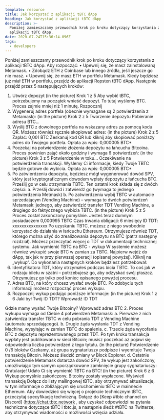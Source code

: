 ```yaml
---
template: resource
title: Jak korzystać z aplikacji tBTC dApp
heading: Jak korzystać z aplikacji tBTC dApp
description: >-
  Poniżej zamieszczamy przewodnik krok po kroku dotyczący korzystania z
  aplikacji tBTC dApp.
date: 2020-07-24T15:36:14.096Z
tags:
  - developers
---
```

Poniżej zamieszczamy przewodnik krok po kroku dotyczący korzystania z aplikacji tBTC dApp.
Aby rozpocząć:
•	Upewnij się, że masz zainstalowaną Metamask.
•	Zdobądź ETH z Coinbase lub innego źródła, jeśli jeszcze go nie masz.
•	Upewnij się, że masz ETH w portfelu Metamask.
Kiedy będziesz już miał ETH w portfelu, przejdź do aplikacji Ropsten tBTC dApp.
Następnie przejdź przez 5 następujących kroków:
1.	Utwórz depozyt
(in the picture)
Krok 1 z 5
Aby wybić tBTC, potrzebujemy na początek wnieść depozyt. To tutaj wyślemy BTC.
Proces zajmie mniej niż 1 minutę.
Rozpocznij
2.	Wygeneruj adres portfela (obecnie wymagane są 2 potwierdzenia z Metamask):
(in the picture)
Krok 2 z 5
Tworzenie depozytu
Pobieranie adresu BTC…
3.	Wyślij BTC z dowolnego portfela na wskazany adres za pomocą kodu QR. Możesz również ręcznie skopiować adres:
(in the picture)
Krok 2 z 5
Zapłać: 0,001 BTC
Zeskanuj kod QR lub kliknij aby skopiować poniższy adres do Twojego portfela.
Opłata za wpis: 0,000005 BTC*
4.	Poczekaj na potwierdzenie złożenia depozytu na łańcuchu Bitcoina. Proces powinien zająć około godziny i wymaga 6 potwierdzeń:
(in the picture)
Krok 3 z 5
Potwierdzenie w toku…
Oczekiwanie na potwierdzenia transakcji. Wyślemy Ci informacje, kiedy Twoje TBTC będzie gotowe do wybicia.
Opłata za wpis: 0,000005 BTC*
5.	Po zatwierdzeniu depozytu, będziesz mógł wygenerować dowód SPV, który jest kryptograficznym dowodem wpłaty depozytu z łańcucha BTC. Prześlij go w celu otrzymania TBTC. Ten ostatni krok składa się z dwóch części:
a.	Prześlij dowód i zatwierdź go (wymaga to jednego potwierdzenia Metmask)
b.	Po zatwierdzeniu wybij TBTC w automacie sprzedającym (Vending Machine) – wymaga to dwóch potwierdzeń Metamask: jednego, aby zatwierdzić transfer TDT Vending Machine, a drugiego do faktycznego wybicia TBTC.
(in the picture)
Krok 5 z 5
Proces został zakończony pomyślnie.
Jesteś teraz dumnym posiadaczem 0,000995 TBTC
Czas trwania obligacji: 6 miesięcy
ID TDT: xxxxxxxxxxxxxxx
Po uzyskaniu TBTC, możesz z niego swobodnie korzystać do działania w łańcuchu Ethereum. Otrzymujesz również TDT, którego można użyć do zrealizowania depozytu na BTC (patrz następny rozdział). Możesz przeczytać więcej o TDT w dokumentacji technicznej systemu.
Jak wymienić TBTC na BTC - wykup
W systemie możesz również wykupić swoje BTC w zamian za TBTC.
Najpierw wejdź do dApp, tak jak w przy pierwszej operacji (opisanej powyżej). Kliknij na „wykup”.
Do wykonania następnych kroków będziesz potrzebował:
1.	Identyfikatora TDT, który otrzymałeś podczas bicia TBTC. To coś jak w rodzaju biletu w szatni – potrzebujesz go, aby odzyskać swój płaszcz. Otrzymujesz go tylko pod koniec opisanego powyżej procesu.
2.	Adres BTC, na który chcesz wysłać swoje BTC.
Po zdobyciu tych informacji możesz rozpocząć proces wykupu.
1.	Rozpocznij wykup podając poniższe informacje:
(in the picture)
Krok 1 z 6
Jaki był Twój ID TDT?
Wprowadź ID TDT

Gdzie mamy wysłać Twoje Bitcoiny?
Wprowadź adres BTC
2.	Proces wykupu wymaga od Ciebie 4 potwierdzeń Metamask:
a.	Pierwsze z nich zatwierdza transfer TBTC w celu pobrania TDT z Vending Machine (automatu sprzedającego).
b.	Drugie żąda wysłania TDT z Vending Machine, wysyłając w zamian TBTC do spalenia.
c.	Trzecie żąda wycofania BTC z depozytu reprezentowanego przez TDT. Po tym kroku transakcja wypłaty jest publikowana w sieci Bitcoin; musisz poczekać aż pojawi się odpowiednia liczba potwierdzeń z tego tytułu.
(in the picture)
Potwierdzenie 0 /6 bloków
Czekamy, aż grupa sygnatariuszy podpisze i wyemituje Twoja transakcję Bitcoin. Możesz śledzić zmiany w Block Explorer.
d.	Ostatnie potwierdzenie Metamask dotarcza dowód SPV, że wykup jest zakończony, umożliwiając tym samym uporządkowane zamknięcie grupy sygnatariuszy:
Gratulacje! Udało Ci się wymienić TBTC na BTC!
(in the picture)
Krok 6 z 6
Wykup pomyślnie zakończony.
Bitcoiny zostały wypłacone.
Wyświetl transakcję
Dołącz do listy mailingowej tBTC, aby otrzymywać aktualizacje, w tym informacje o zbliżającym się uruchomieniu tBTC w mainnecie Ethereum. Aby dowiedzieć się więcej o projekcie technicznym tBTC, przeczytaj specyfikację techniczną. Dołącz do [Keep #tbtc channel on Discord] (https://chat.tbtc.network , aby uzyskać odpowiedzi na pytania techniczne dotyczące tBTC i tbtc.js, a następnie śledź #tBTC na Twitterze, aby otrzymywać wiadomości o możliwości wzięcia udziału.
